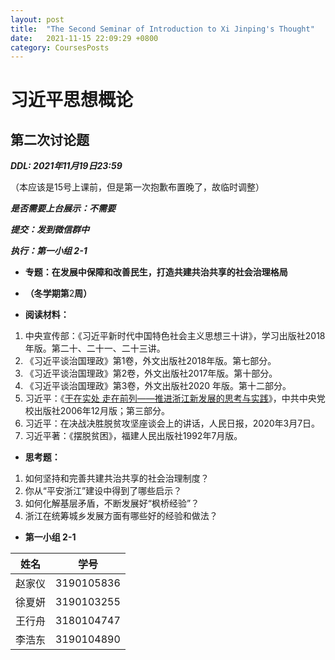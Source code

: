 ```yaml
---
layout: post
title:  "The Second Seminar of Introduction to Xi Jinping's Thought"
date:   2021-11-15 22:09:29 +0800
category: CoursesPosts
---
```




# 习近平思想概论

## 第二次讨论题

***DDL: 2021年11月19日23:59***

（本应该是15号上课前，但是第一次抱歉布置晚了，故临时调整）

***是否需要上台展示：不需要***

***提交：发到微信群中***

***执行：第一小组 2-1***

- **专题：在发展中保障和改善民生，打造共建共治共享的社会治理格局**

- **（冬学期第**2**周）**

- **阅读材料：**

1. 中央宣传部：《习近平新时代中国特色社会主义思想三十讲》，学习出版社2018 年版。第二十、二十一、二十三讲。
2. 《习近平谈治国理政》第1卷，外文出版社2018年版。第七部分。
3. 《习近平谈治国理政》第2卷，外文出版社2017年版。第十部分。
4. 《习近平谈治国理政》第3卷，外文出版社2020 年版。第十二部分。
5. 习近平：《[干在实处 走在前列——推进浙江新发展的思考与实践](http://product.dangdang.com/1523493441.html)》，中共中央党校出版社2006年12月版；第三部分。
6. 习近平：在决战决胜脱贫攻坚座谈会上的讲话，人民日报，2020年3月7日。
7. 习近平著：《摆脱贫困》，福建人民出版社1992年7月版。

- **思考题：**

1. 如何坚持和完善共建共治共享的社会治理制度？
2. 你从“平安浙江”建设中得到了哪些启示？
3. 如何化解基层矛盾，不断发展好“枫桥经验”？
4. 浙江在统筹城乡发展方面有哪些好的经验和做法？

- **第一小组 2-1**

|  姓名  |    学号    |
| :----: | :--------: |
| 赵家仪 | 3190105836 |
| 徐夏妍 | 3190103255 |
| 王行舟 | 3180104747 |
| 李浩东 | 3190104890 |
